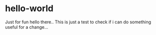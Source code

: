 # hello-world
Just for fun
hello there.. This is just a test to check if i can do something useful for a change...
